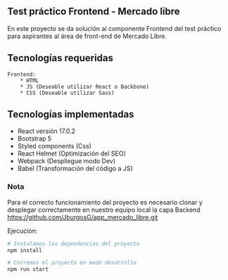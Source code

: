 ## Test práctico Frontend - Mercado libre

En este proyecto se da solución al componente Frontend del test práctico para aspirantes al área de front-end de Mercado Libre.

## Tecnologías requeridas

    Frontend:
        * HTML
        * JS (Deseable utilizar React o Backbone)
        * CSS (Deseable utilizar Sass)

## Tecnologías implementadas

* React versión 17.0.2
* Bootstrap 5
* Styled components (Css)
* React Helmet (Optimización del SEO)
* Webpack (Despliegue modo Dev)
* Babel (Transformación del código a JS)

### Nota

Para el correcto funcionamiento del proyecto es necesario clonar y desplegar correctamente en nuestro equipo local la capa Backend https://github.com/JburgosG/app_mercado_libre.git

Ejecución:

```bash
# Instalamos las dependencias del proyecto
npm install

# Corremos el proyecto en modo desarrollo
npm run start
